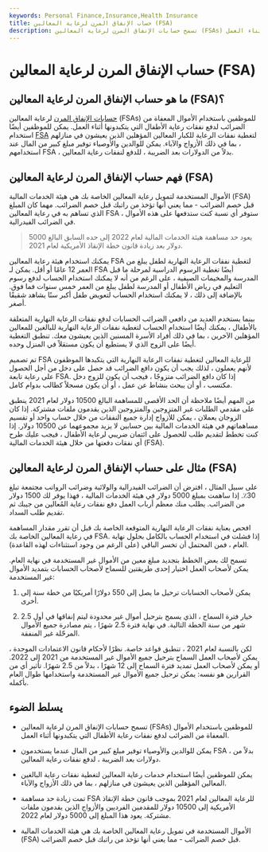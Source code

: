 ```yaml
---
keywords: Personal Finance,Insurance,Health Insurance
title: حساب الإنفاق المرن لرعاية المعالين (FSA)
description: تسمح حسابات الإنفاق المرن لرعاية المعالين (FSAs) للموظفين باستخدام الأموال المعفاة من الضرائب لدفع نفقات رعاية الأطفال التي يتكبدونها أثناء العمل.
---
```


# حساب الإنفاق المرن لرعاية المعالين (FSA)
## ما هو حساب الإنفاق المرن لرعاية المعالين (FSA)؟

[حسابات الإنفاق المرن](/flexiblespendingaccount) لرعاية المعالين (FSAs) للموظفين باستخدام الأموال المعفاة من الضرائب لدفع نفقات رعاية الأطفال التي يتكبدونها أثناء العمل. يمكن للموظفين أيضًا استخدام [FSA](/dependent-care-fsa) لتغطية نفقات الرعاية للكبار المعالين المؤهلين الذين يعيشون في منازلهم ، بما في ذلك الأزواج والآباء. يمكن للوالدين والأوصياء توفير مبلغ كبير من المال عند استخدامهم FSA ، بدلاً من الدولارات بعد الضريبة ، للدفع لنفقات رعاية المعالين.

## فهم حساب الإنفاق المرن لرعاية المعالين (FSA)

الأموال المستخدمة لتمويل رعاية المعالين الخاصة بك هي هيئة الخدمات المالية (FSA) قبل خصم الضرائب - مما يعني أنها تؤخذ من راتبك قبل خصم الضرائب. مهما كان المبلغ الذي تساهم به في رعاية المعالين FSA ، ستوفر أي نسبة كنت ستدفعها على هذه الأموال في الضرائب الفيدرالية.

> يعود حد مساهمة هيئة الخدمات المالية لعام 2022 إلى حده السابق البالغ 5000 دولار بعد زيادة قانون خطة الإنقاذ الأمريكية لعام 2021.

>

يمكنك استخدام هيئة رعاية المعالين FSA لتغطية نفقات الرعاية النهارية لطفل يبلغ من العمر 12 عامًا أو أقل. يمكن لـ FSA أيضًا تغطية الرسوم الدراسية لمرحلة ما قبل المدرسة والمخيمات الصيفية ، على الرغم من أنه لا يمكنك استخدام الحساب لدفع رسوم التعليم في رياض الأطفال أو المدرسة لطفل يبلغ من العمر خمس سنوات فما فوق. بالإضافة إلى ذلك ، لا يمكنك استخدام الحساب لتعويض طفل أكبر سنًا يشاهد شقيقًا أصغر.

بينما يستخدم العديد من دافعي الضرائب الحسابات لدفع نفقات الرعاية النهارية المتعلقة بالأطفال ، يمكنك أيضًا استخدام الحساب لتغطية نفقات الرعاية النهارية للبالغين للمعالين المؤهلين الآخرين ، بما في ذلك أفراد الأسرة المسنين الذين يعيشون معك. تنطبق التغطية أيضًا على الزوج الذي لا يستطيع أن يكون مستقلاً في المنزل وحده.

تم تصميم FSA للرعاية المعالين لتغطية نفقات الرعاية النهارية التي يتكبدها الموظفون لأنهم يعملون ، لذلك يجب أن يكون دافع الضرائب قد حصل على دخل من أجل الحصول على رعاية تابعة FSA. إذا كان دافع الضرائب متزوجًا ، فيجب أن يكون للزوج دخل مكتسب ، أو أن يبحث بنشاط عن عمل ، أو أن يكون مسجلاً كطالب بدوام كامل.

من المهم أيضًا ملاحظة أن الحد الأقصى للمساهمة البالغ 10500 دولار لعام 2021 ينطبق على مقدمي الطلبات غير المتزوجين والمتزوجين الذين يقدمون ملفات مشتركة. إذا كان الزوجان يعملان ، يمكن للأزواج إدارة جميع النفقات من خلال حساب واحد أو تقسيم مساهماتهم في هيئة الخدمات المالية بين حسابين لا يزيد مجموعهما عن 10500 دولار. إذا كنت تخطط لتقديم طلب للحصول على ائتمان ضريبي لرعاية الأطفال ، فيجب عليك طرح أي نفقات دفعتها من خلال هيئة الخدمات المالية (FSA).

## مثال على حساب الإنفاق المرن لرعاية المعالين (FSA)

على سبيل المثال ، افترض أن الضرائب الفيدرالية والولائية وضرائب الرواتب مجتمعة تبلغ 30٪. إذا ساهمت بمبلغ 5000 دولار في هيئة الخدمات المالية ، فهذا يوفر لك 1500 دولار من الضرائب. يطلب منك معظم أرباب العمل دفع نفقات رعاية المُعالين من جيبك ثم تقديم طلب السداد.

افحص بعناية نفقات الرعاية النهارية المتوقعة الخاصة بك قبل أن تقرر مقدار المساهمة في رعاية المعالين الخاصة بك FSA. إذا فشلت في استخدام الحساب بالكامل بحلول نهاية العام ، فمن المحتمل أن تخسر الباقي (على الرغم من وجود استثناءات لهذه القاعدة).

تسمح لك بعض الخطط بتجديد مبلغ معين من الأموال غير المستخدمة في نهاية العام. يمكن لأصحاب العمل اختيار إحدى طريقتين للسماح لأصحاب الحسابات بتمديد الأموال غير المستخدمة:

1. يمكن لأصحاب الحسابات ترحيل ما يصل إلى 550 دولارًا أمريكيًا من خطة سنة إلى أخرى.

1. خيار فترة السماح ، الذي يسمح بترحيل أموال غير محدودة ليتم إنفاقها في أول 2.5 شهر من سنة الخطة التالية. في نهاية فترة 2.5 شهرًا ، يتم مصادرة جميع الأموال المرحّلة غير المنفقة.

لكن بالنسبة لعام 2021 ، تنطبق قواعد خاصة. نظرًا لأحكام قانون الاعتمادات الموحدة ، يمكن لأصحاب العمل السماح بترحيل جميع الأموال غير المستخدمة من 2021 إلى 2022. أو يمكن لأصحاب العمل تمديد فترة السماح إلى 12 شهرًا ، بدلاً من 2.5 شهرًا. تأثير أي من القرارين هو نفسه: يمكن ترحيل جميع الأموال غير المستخدمة واستخدامها طوال العام بأكمله.

## يسلط الضوء

- تسمح حسابات الإنفاق المرن لرعاية المعالين (FSAs) للموظفين باستخدام الأموال المعفاة من الضرائب لدفع نفقات رعاية الأطفال التي يتكبدونها أثناء العمل.

- يمكن للوالدين والأوصياء توفير مبلغ كبير من المال عندما يستخدمون FSA ، بدلاً من دولارات بعد الضريبة ، لدفع نفقات رعاية المعالين.

- يمكن للموظفين أيضًا استخدام خدمات رعاية المعالين لتغطية نفقات رعاية البالغين المعالين المؤهلين الذين يعيشون في منازلهم ، بما في ذلك الأزواج والآباء.

- تمت زيادة حد مساهمة FSA للرعاية المعالين لعام 2021 بموجب قانون خطة الإنقاذ الأمريكية إلى 10500 دولار للمقدمين الفرديين والأزواج الذين يقدمون ملفات مشتركة. يعود هذا المبلغ إلى 5000 دولار لعام 2022.

- الأموال المستخدمة في تمويل رعاية المعالين الخاصة بك هي هيئة الخدمات المالية (FSA) قبل خصم الضرائب - مما يعني أنها تؤخذ من راتبك قبل خصم الضرائب.

